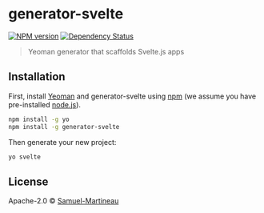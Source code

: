 # generator-svelte

[![NPM version][npm-image]][npm-url] [![Dependency Status][daviddm-image]][daviddm-url]

> Yeoman generator that scaffolds Svelte.js apps

## Installation

First, install [Yeoman](http://yeoman.io) and generator-svelte using [npm](https://www.npmjs.com/) (we assume you have pre-installed [node.js](https://nodejs.org/)).

```bash
npm install -g yo
npm install -g generator-svelte
```

Then generate your new project:

```bash
yo svelte
```

## License

Apache-2.0 © [Samuel-Martineau](https://smartineau.me)

[npm-image]: https://badge.fury.io/js/generator-svelte.svg
[npm-url]: https://npmjs.org/package/generator-svelte
[daviddm-image]: https://david-dm.org/Samuel-Martineau/generator-svelte.svg?theme=shields.io
[daviddm-url]: https://david-dm.org/Samuel-Martineau/generator-svelte
